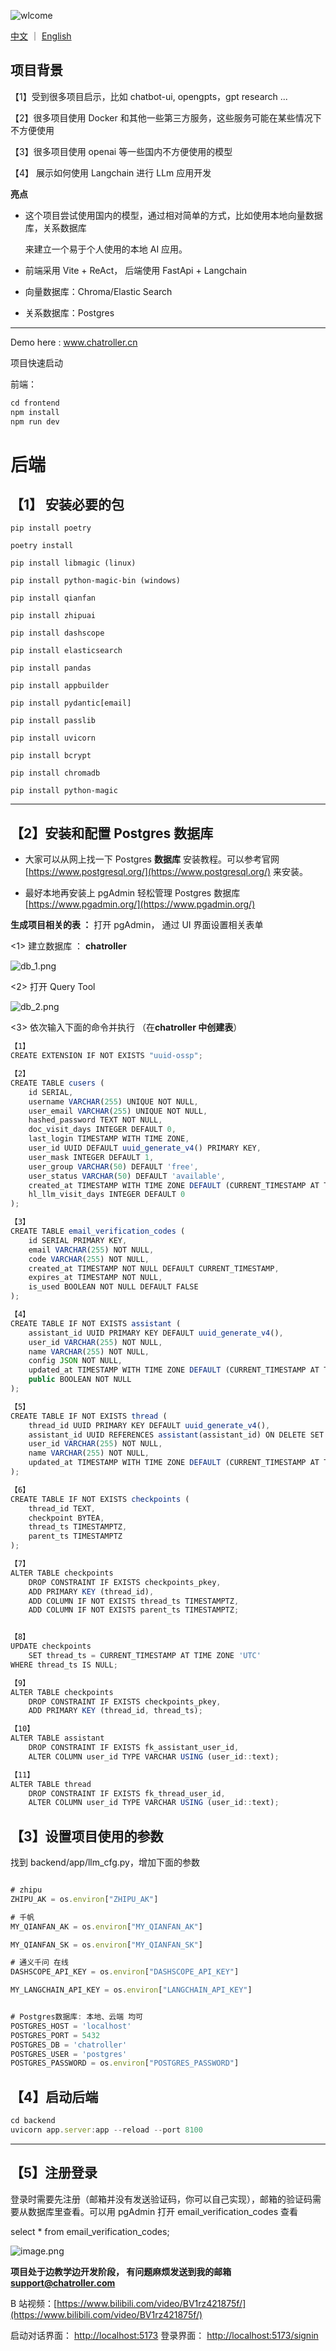 ![wlcome](https://github.com/susirial/Mojuan/blob/main/new_aigc_cover.png)

[中文](https://github.com/susirial/Mojuan/blob/main/README.md) ｜ [English ](https://github.com/susirial/Mojuan/blob/main/ReadMeEn.md)
## 项目背景

【1】受到很多项目启示，比如 chatbot-ui, opengpts，gpt research ...

【2】很多项目使用 Docker 和其他一些第三方服务，这些服务可能在某些情况下不方便使用

【3】很多项目使用 openai 等一些国内不方便使用的模型

【4】 展示如何使用 Langchain 进行 LLm 应用开发

**亮点**

- 这个项目尝试使用国内的模型，通过相对简单的方式，比如使用本地向量数据库，关系数据库

  来建立一个易于个人使用的本地 AI 应用。

- 前端采用 Vite + ReAct， 后端使用 FastApi + Langchain

- 向量数据库：Chroma/Elastic Search

- 关系数据库：Postgres

---

Demo here : www.chatroller.cn

项目快速启动

前端：

```JavaScript
cd frontend
npm install
npm run dev
```

# 后端

## 【1】 安装必要的包

    pip install poetry

    poetry install

    pip install libmagic (linux)

    pip install python-magic-bin (windows)

    pip install qianfan

    pip install zhipuai

    pip install dashscope

    pip install elasticsearch

    pip install pandas

    pip install appbuilder

    pip install pydantic[email]

    pip install passlib

    pip install uvicorn

    pip install bcrypt

    pip install chromadb

    pip install python-magic

---

## 【2】安装和配置 Postgres 数据库

- 大家可以从网上找一下 Postgres **数据库** 安装教程。可以参考官网[https://www.postgresql.org/](https://www.postgresql.org/) 来安装。

- 最好本地再安装上 pgAdmin 轻松管理 Postgres 数据库 [https://www.pgadmin.org/](https://www.pgadmin.org/)

**生成项目相关的表 ：** 打开 pgAdmin， 通过 UI 界面设置相关表单

<1> 建立数据库 ： **chatroller**

![db_1.png](https://github.com/susirial/Mojuan/blob/main/docs/introduction/db_1.png)

<2> 打开 Query Tool

![db_2.png](https://github.com/susirial/Mojuan/blob/main/docs/introduction/db_2.png)

<3> 依次输入下面的命令并执行 （在**chatroller 中创建表**）

```JavaScript
【1】
CREATE EXTENSION IF NOT EXISTS "uuid-ossp";

【2】
CREATE TABLE cusers (
    id SERIAL,
    username VARCHAR(255) UNIQUE NOT NULL,
    user_email VARCHAR(255) UNIQUE NOT NULL,
    hashed_password TEXT NOT NULL,
    doc_visit_days INTEGER DEFAULT 0,
    last_login TIMESTAMP WITH TIME ZONE,
    user_id UUID DEFAULT uuid_generate_v4() PRIMARY KEY,
    user_mask INTEGER DEFAULT 1,
    user_group VARCHAR(50) DEFAULT 'free',
    user_status VARCHAR(50) DEFAULT 'available',
    created_at TIMESTAMP WITH TIME ZONE DEFAULT (CURRENT_TIMESTAMP AT TIME ZONE 'UTC'),
    hl_llm_visit_days INTEGER DEFAULT 0
);

【3】
CREATE TABLE email_verification_codes (
    id SERIAL PRIMARY KEY,
    email VARCHAR(255) NOT NULL,
    code VARCHAR(255) NOT NULL,
    created_at TIMESTAMP NOT NULL DEFAULT CURRENT_TIMESTAMP,
    expires_at TIMESTAMP NOT NULL,
    is_used BOOLEAN NOT NULL DEFAULT FALSE
);

【4】
CREATE TABLE IF NOT EXISTS assistant (
    assistant_id UUID PRIMARY KEY DEFAULT uuid_generate_v4(),
    user_id VARCHAR(255) NOT NULL,
    name VARCHAR(255) NOT NULL,
    config JSON NOT NULL,
    updated_at TIMESTAMP WITH TIME ZONE DEFAULT (CURRENT_TIMESTAMP AT TIME ZONE 'UTC'),
    public BOOLEAN NOT NULL
);

【5】
CREATE TABLE IF NOT EXISTS thread (
    thread_id UUID PRIMARY KEY DEFAULT uuid_generate_v4(),
    assistant_id UUID REFERENCES assistant(assistant_id) ON DELETE SET NULL,
    user_id VARCHAR(255) NOT NULL,
    name VARCHAR(255) NOT NULL,
    updated_at TIMESTAMP WITH TIME ZONE DEFAULT (CURRENT_TIMESTAMP AT TIME ZONE 'UTC')
);

【6】
CREATE TABLE IF NOT EXISTS checkpoints (
    thread_id TEXT,
    checkpoint BYTEA,
    thread_ts TIMESTAMPTZ,
    parent_ts TIMESTAMPTZ
);

【7】
ALTER TABLE checkpoints
    DROP CONSTRAINT IF EXISTS checkpoints_pkey,
    ADD PRIMARY KEY (thread_id),
    ADD COLUMN IF NOT EXISTS thread_ts TIMESTAMPTZ,
    ADD COLUMN IF NOT EXISTS parent_ts TIMESTAMPTZ;


【8】
UPDATE checkpoints
    SET thread_ts = CURRENT_TIMESTAMP AT TIME ZONE 'UTC'
WHERE thread_ts IS NULL;

【9】
ALTER TABLE checkpoints
    DROP CONSTRAINT IF EXISTS checkpoints_pkey,
    ADD PRIMARY KEY (thread_id, thread_ts);

【10】
ALTER TABLE assistant
    DROP CONSTRAINT IF EXISTS fk_assistant_user_id,
    ALTER COLUMN user_id TYPE VARCHAR USING (user_id::text);

【11】
ALTER TABLE thread
    DROP CONSTRAINT IF EXISTS fk_thread_user_id,
    ALTER COLUMN user_id TYPE VARCHAR USING (user_id::text);
```

## 【3】设置项目使用的参数

找到 backend/app/llm_cfg.py，增加下面的参数

```JavaScript

# zhipu
ZHIPU_AK = os.environ["ZHIPU_AK"]

# 千帆
MY_QIANFAN_AK = os.environ["MY_QIANFAN_AK"]

MY_QIANFAN_SK = os.environ["MY_QIANFAN_SK"]

# 通义千问 在线
DASHSCOPE_API_KEY = os.environ["DASHSCOPE_API_KEY"]

MY_LANGCHAIN_API_KEY = os.environ["LANGCHAIN_API_KEY"]


# Postgres数据库: 本地、云端 均可
POSTGRES_HOST = 'localhost'
POSTGRES_PORT = 5432
POSTGRES_DB = 'chatroller'
POSTGRES_USER = 'postgres'
POSTGRES_PASSWORD = os.environ["POSTGRES_PASSWORD"]

```

## 【4】启动后端

```JavaScript
cd backend
uvicorn app.server:app --reload --port 8100
```

---

## 【5】注册登录

登录时需要先注册（邮箱并没有发送验证码，你可以自己实现），邮箱的验证码需要从数据库里查看。可以用 pgAdmin 打开 email_verification_codes 查看

select \* from email_verification_codes;

![image.png](https://github.com/susirial/Mojuan/blob/main/docs/introduction/db_3.png)

**项目处于边教学边开发阶段， 有问题麻烦发送到我的邮箱 support@chatroller.com**

B 站视频：[https://www.bilibili.com/video/BV1rz421875f/](https://www.bilibili.com/video/BV1rz421875f/)

启动对话界面： [http://localhost:5173](http://localhost:5173)
登录界面： [http://localhost:5173/signin](http://localhost:5173/signin)

